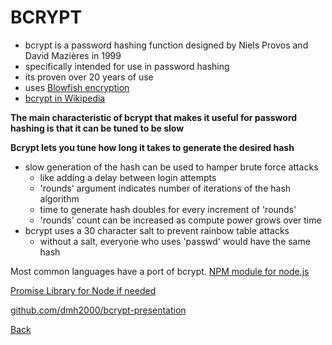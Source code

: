 # BCRYPT

- bcrypt is a password hashing function designed by Niels Provos and David Mazières in 1999
- specifically intended for use in password hashing
- its proven over 20 years of use
- uses <a href="https://en.wikipedia.org/wiki/Blowfish_(cipher)">Blowfish encryption</a>
- <a href="https://en.wikipedia.org/wiki/Bcrypt">bcrypt in Wikipedia</a>

**The main characteristic of bcrypt that makes it useful for password hashing is that it can be tuned to be slow**

**Bcrypt lets you tune how long it takes to generate the desired hash**
- slow generation of the hash can be used to hamper brute force attacks
  - like adding a delay between login attempts
  - 'rounds' argument indicates number of iterations of the hash algorithm
  - time to generate hash doubles for every increment of 'rounds'
  - 'rounds' count can be increased as compute power grows over time
- bcrypt uses a 30 character salt to prevent rainbow table attacks
  - without a salt, everyone who uses 'passwd' would have the same hash

Most common languages have a port of bcrypt.
<a href="https://www.npmjs.com/package/bcrypt">NPM module for node.js</a>

<a href="https://www.npmjs.com/package/promise">Promise Library for Node if needed</a>

<a href="https://github.com/dmh2000/bcrypt-presentation">github.com/dmh2000/bcrypt-presentation</a>

<a href="bcrypt1.html">Back</a>
